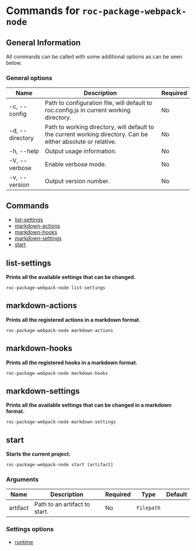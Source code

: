 # Commands for `roc-package-webpack-node`

## General Information
All commands can be called with some additional options as can be seen below.

### General options

| Name            | Description                                                                                                   | Required |
| --------------- | ------------------------------------------------------------------------------------------------------------- | -------- |
| -c, --config    | Path to configuration file, will default to roc.config.js in current working directory.                       | No       |
| -d, --directory | Path to working directory, will default to the current working directory. Can be either absolute or relative. | No       |
| -h, --help      | Output usage information.                                                                                     | No       |
| -V, --verbose   | Enable verbose mode.                                                                                          | No       |
| -v, --version   | Output version number.                                                                                        | No       |

## Commands
* [list-settings](#list-settings)
* [markdown-actions](#markdown-actions)
* [markdown-hooks](#markdown-hooks)
* [markdown-settings](#markdown-settings)
* [start](#start)

## list-settings
__Prints all the available settings that can be changed.__

```
roc-package-webpack-node list-settings
```

## markdown-actions
__Prints all the registered actions in a markdown format.__

```
roc-package-webpack-node markdown-actions
```

## markdown-hooks
__Prints all the registered hooks in a markdown format.__

```
roc-package-webpack-node markdown-hooks
```

## markdown-settings
__Prints all the available settings that can be changed in a markdown format.__

```
roc-package-webpack-node markdown-settings
```

## start
__Starts the current project.__

```
roc-package-webpack-node start [artifact]
```

### Arguments

| Name     | Description                   | Required | Type       | Default |
| -------- | ----------------------------- | -------- | ---------- | ------- |
| artifact | Path to an artifact to start. | No       | `Filepath` |         |

### Settings options
* [runtime](/packages/roc-package-webpack-node/docs/Settings.md#runtime)
